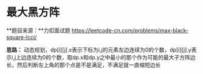 # 最大黑方阵

**题目来源：**力扣面试题
https://leetcode-cn.com/problems/max-black-square-lcci/

**思路：**
动态规划，dp[i][j].x表示下标为i,j的元素左边连续为0的个数，dp[i][j].y表示i,j上边连续为0的个数，取dp.x和dp.y之中最小的那个作为可能的最大子方阵边长，然后判断左上角的那个点是不是满足，不满足就一直缩短边长